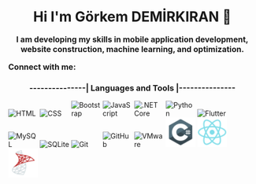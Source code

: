 

<!-- FONT AWESOME -->
<link rel="stylesheet" href="https://cdnjs.cloudflare.com/ajax/libs/font-awesome/6.7.2/css/all.min.css" integrity="sha512-Evv84Mr4kqVGRNSgIGL/F/aIDqQb7xQ2vcrdIwxfjThSH8CSR7PBEakCr51Ck+w+/U6swU2Im1vVX0SVk9ABhg==" crossorigin="anonymous" referrerpolicy="no-referrer" />
<!-- CCS -->
<link rel="stylesheet" href="style.css">




<!-- ______________________________________________________________ -->
<h1 style="text-align:center;">Hi  I'm Görkem DEMİRKIRAN 👋</h1> 
<!-- ______________________________________________________________ -->

<p style="font-size:16px; font-weight:bold; text-align:center;">
    I am developing my skills in mobile application development, website construction, machine learning, and optimization.
 </p>
<!-- ______________________________________________________________ -->
<p style="font-size:16px; font-weight:bold;">
    Connect with me:

 </p>
<!-- ______________________________________________________________ -->


<!-- ______________________________________________________________ -->
<!-- LinkedIn hesabım -->
<a href="">
    <i class="fa-brands fa-linkedin"
        id="linkedin"
    >
    </i>
</a>
<!-- ınstagram hesabım -->
<a href="">
    <i class="fa-brands fa-instagram"
        id="instagram"
    >
    </i>
</a>


<!-- ______________________________________________________________ -->

<p style="font-size:16px; font-weight:bold;">
    <h3 style="text-align:center; font-weight:bold">---------------|   Languages and Tools   |---------------</h3>
</p>

<img src="https://cdn.simpleicons.org/html5/%23E34F26" alt="HTML" width="60" style="display: inline-block;">
<img src="https://cdn.simpleicons.org/css3/%231572B6" alt="CSS" width="60" style="display: inline-block;">
<img src="https://cdn.simpleicons.org/bootstrap/%23563D7C" alt="Bootstrap" width="60" style="display: inline-block;">
<img src="https://cdn.simpleicons.org/javascript/%23F7DF1E" alt="JavaScript" width="60" style="display: inline-block;">
<img src="https://cdn.simpleicons.org/dotnet/%23631983" alt=".NET Core" width="60" style="display: inline-block;">
<img src="https://cdn.simpleicons.org/python/%233776AB" alt="Python" width="60" style="display: inline-block;">
<img src="https://cdn.simpleicons.org/flutter/%2302569B" alt="Flutter" width="60" style="display: inline-block;">
<img src="https://cdn.simpleicons.org/mysql/%234479A1" alt="MySQL" width="60" style="display: inline-block;">
<img src="https://cdn.simpleicons.org/sqlite/%2307405E" alt="SQLite" width="60" style="display: inline-block;">
<img src="https://cdn.simpleicons.org/git/%23F05032" alt="Git" width="60" style="display: inline-block;">
<img src="https://cdn.simpleicons.org/github/%23181717" alt="GitHub" width="60" style="display: inline-block;">
<img src="https://cdn.simpleicons.org/vmware/%23160F29" alt="VMware" width="60" style="display: inline-block;">
<img src="icons/csharp.png" alt="C#" width="60" style="display: inline-block;">
<img src="icons/reactnative.png" alt="React Native" width="60" style="display: inline-block;">
<img src="icons/mssql.png" alt="MSSQL" width="60" style="display: inline-block;">

<!--
**GORKEMDEMIRKIRAN/GORKEMDEMIRKIRAN** is a ✨ _special_ ✨ repository because its `README.md` (this file) appears on your GitHub profile.

Here are some ideas to get you started:

- 🔭 I’m currently working on ...
- 🌱 I’m currently learning ...
- 👯 I’m looking to collaborate on ...
- 🤔 I’m looking for help with ...
- 💬 Ask me about ...
- 📫 How to reach me: ...
- 😄 Pronouns: ...
- ⚡ Fun fact: ...
-->
